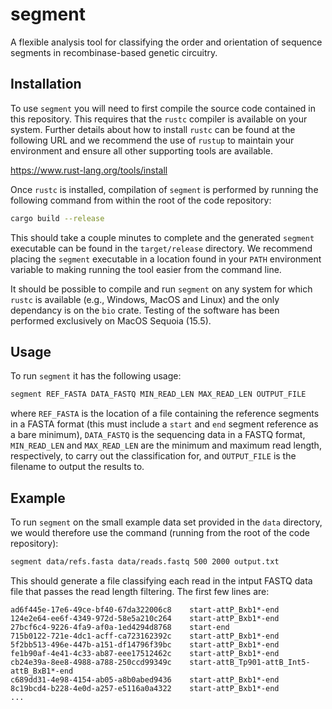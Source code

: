 # segment

A flexible analysis tool for classifying the order and orientation of sequence segments in recombinase-based genetic circuitry.

## Installation

To use `segment` you will need to first compile the source code contained in this repository. This requires that the `rustc` compiler is available on your system. Further details about how to install `rustc` can be found at the following URL and we recommend the use of `rustup` to maintain your environment and ensure all other supporting tools are available.

https://www.rust-lang.org/tools/install

Once `rustc` is installed, compilation of `segment` is performed by running the following command from within the root of the code repository:

```sh
cargo build --release
```

This should take a couple minutes to complete and the generated `segment` executable can be found in the `target/release` directory. We recommend placing the `segment` executable in a location found in your `PATH` environment variable to making running the tool easier from the command line.

It should be possible to compile and run `segment` on any system for which `rustc` is available (e.g., Windows, MacOS and Linux) and the only dependancy is on the `bio` crate. Testing of the software has been performed exclusively on MacOS Sequoia (15.5).

## Usage

To run `segment` it has the following usage:

```sh
segment REF_FASTA DATA_FASTQ MIN_READ_LEN MAX_READ_LEN OUTPUT_FILE
```

where `REF_FASTA` is the location of a file containing the reference segments in a FASTA format (this must include a `start` and `end` segment reference as a bare minimum), `DATA_FASTQ` is the sequencing data in a FASTQ format, `MIN_READ_LEN` and `MAX_READ_LEN` are the minimum and maximum read length, respectively, to carry out the classification for, and `OUTPUT_FILE` is the filename to output the results to.

## Example

To run `segment` on the small example data set provided in the `data` directory, we would therefore use the command (running from the root of the code repository):

```sh
segment data/refs.fasta data/reads.fastq 500 2000 output.txt
```

This should generate a file classifying each read in the intput FASTQ data file that passes the read length filtering. The first few lines are:

```
ad6f445e-17e6-49ce-bf40-67da322006c8    start-attP_Bxb1*-end
124e2e64-ee6f-4349-972d-58e5a210c264    start-attP_Bxb1*-end
27bcf6c4-9226-4fa9-af0a-1ed4294d8768    start-end
715b0122-721e-4dc1-acff-ca723162392c    start-attP_Bxb1*-end
5f2bb513-496e-447b-a151-df14796f39bc    start-attP_Bxb1*-end
fe1b90af-4e41-4c33-ab87-eee17512462c    start-attP_Bxb1*-end
cb24e39a-8ee8-4988-a788-250ccd99349c    start-attB_Tp901-attB_Int5-attB_BxB1*-end
c689dd31-4e98-4154-ab05-a8b0abed9436    start-attP_Bxb1*-end
8c19bcd4-b228-4e0d-a257-e5116a0a4322    start-attP_Bxb1*-end
...
```
